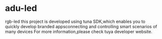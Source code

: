 # adu-led
rgb-led
this project is developed using tuna SDK,which enables you to quickly develop branded appsconnecting and controlling smart scenarios of many devices
For more information,please check tuya developer website. 
